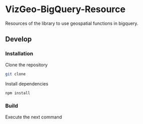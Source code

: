 # VizGeo-BigQuery-Resource
Resources of the library to use geospatial functions in bigquery.

## Develop

### Installation

Clone the repository

```bash
git clone 
```

Install dependencies

```bash
npm install
```


### Build

Execute the next command
